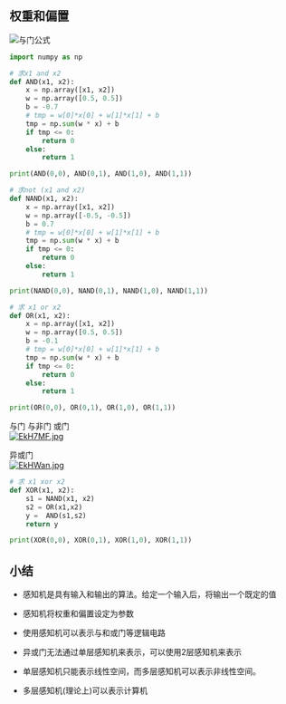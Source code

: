 ## 权重和偏置
![与门公式](https://s2.ax1x.com/2019/04/22/Ek6si9.png)
```python
import numpy as np

# 求x1 and x2
def AND(x1, x2):
    x = np.array([x1, x2])
    w = np.array([0.5, 0.5])
    b = -0.7
    # tmp = w[0]*x[0] + w[1]*x[1] + b
    tmp = np.sum(w * x) + b
    if tmp <= 0:
        return 0
    else:
        return 1

print(AND(0,0), AND(0,1), AND(1,0), AND(1,1))

# 求not (x1 and x2)
def NAND(x1, x2):
    x = np.array([x1, x2])
    w = np.array([-0.5, -0.5])
    b = 0.7
    # tmp = w[0]*x[0] + w[1]*x[1] + b
    tmp = np.sum(w * x) + b
    if tmp <= 0:
        return 0
    else:
        return 1

print(NAND(0,0), NAND(0,1), NAND(1,0), NAND(1,1))

# 求 x1 or x2
def OR(x1, x2):
    x = np.array([x1, x2])
    w = np.array([0.5, 0.5])
    b = -0.1
    # tmp = w[0]*x[0] + w[1]*x[1] + b
    tmp = np.sum(w * x) + b
    if tmp <= 0:
        return 0
    else:
        return 1

print(OR(0,0), OR(0,1), OR(1,0), OR(1,1))
```



与门 与非门 或门<br>
[![EkH7MF.jpg](https://s2.ax1x.com/2019/04/22/EkH7MF.jpg)](https://imgchr.com/i/EkH7MF)<br>

异或门<br>
[![EkHWan.jpg](https://s2.ax1x.com/2019/04/22/EkHWan.jpg)](https://imgchr.com/i/EkHWan)

```python
# 求 x1 xor x2
def XOR(x1, x2):
    s1 = NAND(x1, x2)
    s2 = OR(x1,x2)
    y =  AND(s1,s2)
    return y

print(XOR(0,0), XOR(0,1), XOR(1,0), XOR(1,1))
```


## 小结
- 感知机是具有输入和输出的算法。给定一个输入后，将输出一个既定的值

- 感知机将权重和偏置设定为参数

- 使用感知机可以表示与和或门等逻辑电路

- 异或门无法通过单层感知机来表示，可以使用2层感知机来表示

- 单层感知机只能表示线性空间，而多层感知机可以表示非线性空间。

- 多层感知机(理论上)可以表示计算机

